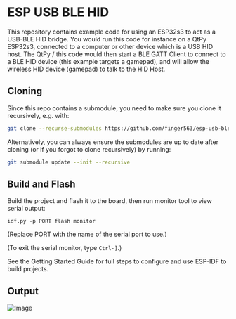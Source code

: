 # ESP USB BLE HID

This repository contains example code for using an ESP32s3 to act as a USB-BLE
HID bridge. You would run this code for instance on a QtPy ESP32s3, connected to
a computer or other device which is a USB HID host. The QtPy / this code would
then start a BLE GATT Client to connect to a BLE HID device (this example
targets a gamepad), and will allow the wireless HID device (gamepad) to talk to
the HID Host.

## Cloning

Since this repo contains a submodule, you need to make sure you clone it
recursively, e.g. with:

``` sh
git clone --recurse-submodules https://github.com/finger563/esp-usb-ble-hid
```

Alternatively, you can always ensure the submodules are up to date after cloning
(or if you forgot to clone recursively) by running:

``` sh
git submodule update --init --recursive
```

## Build and Flash

Build the project and flash it to the board, then run monitor tool to view serial output:

```
idf.py -p PORT flash monitor
```

(Replace PORT with the name of the serial port to use.)

(To exit the serial monitor, type ``Ctrl-]``.)

See the Getting Started Guide for full steps to configure and use ESP-IDF to build projects.

## Output

![Image](https://github.com/user-attachments/assets/c6e0bed9-60e5-4ed4-9a31-0082b0b804c6)
